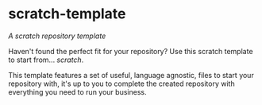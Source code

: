 # scratch-template

_A scratch repository template_

Haven't found the perfect fit for your repository? 
Use this scratch template to start from... _scratch_.

This template features a set of useful, language agnostic, files to start your repository with, it's up to you to complete the created repository with everything you need to run your business.